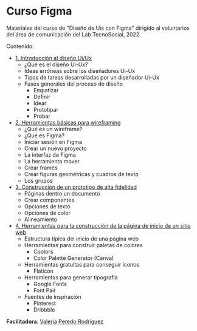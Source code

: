 # Curso Figma

Materiales del curso de "Diseño de Uis con Figma" dirigido al voluntarios del área de comunicación del Lab TecnoSocial, 2022.

Contenido:

- [1. Introducción al diseño Ui/Ux](https://github.com/lab-tecnosocial/curso-figma/tree/main/1-introduccion-dise%C3%B1o-ui)
    - ¿Qué es el diseño Ui-Ux?
    - Ideas erróneas sobre los diseñadores Ui-Ux
    - Tipos de tareas desarrolladas por un diseñador Ui-Ux
    - Fases generales del proceso de diseño
        - Empatizar
        - Definir
        - Idear
        - Prototipar
        - Probar
- [2. Herramientas básicas para wireframing](https://github.com/lab-tecnosocial/curso-figma/tree/main/2-wireframe)
    - ¿Qué es un wireframe?
    - ¿Qué es Figma?
    - Iniciar sesión en Figma
    - Crear un nuevo proyecto
    - La interfaz de Figma
    - La herramienta mover
    - Crear frames
    - Crear figuras geométricas y cuadros de texto
    - Los grupos
- [3. Construcción de un prototipo de alta fidelidad](https://github.com/lab-tecnosocial/curso-figma/tree/main/3-construccion_prototipo)
    - Páginas dentro un documento
    - Crear componentes
    - Opciones de texto
    - Opciones de color
    - Alineamiento
- [4. Herramientas para la construcción de la página de inicio de un sitio web](https://github.com/lab-tecnosocial/curso-figma/tree/main/4-herramientas-sitioweb)
    - Estructura típica del inicio de una página web
    - Herramientas para construir paletas de colores
        - Coolors
        - Color Palette Generator (Canva)
    - Herramientas gratuitas para conseguir íconos
        - Flaticon
    - Herramientas para generar tipografía
        - Google Fonts
        - Font Pair
    - Fuentes de inspiración
        - Pinterest
        - Dribbble

**Facilitadora**: [Valeria Peredo Rodríguez](https://github.com/valeipr)
